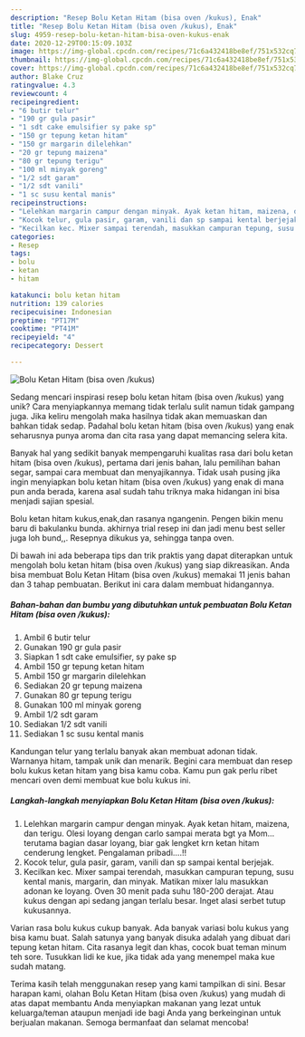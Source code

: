 ```yaml
---
description: "Resep Bolu Ketan Hitam (bisa oven /kukus), Enak"
title: "Resep Bolu Ketan Hitam (bisa oven /kukus), Enak"
slug: 4959-resep-bolu-ketan-hitam-bisa-oven-kukus-enak
date: 2020-12-29T00:15:09.103Z
image: https://img-global.cpcdn.com/recipes/71c6a432418be8ef/751x532cq70/bolu-ketan-hitam-bisa-oven-kukus-foto-resep-utama.jpg
thumbnail: https://img-global.cpcdn.com/recipes/71c6a432418be8ef/751x532cq70/bolu-ketan-hitam-bisa-oven-kukus-foto-resep-utama.jpg
cover: https://img-global.cpcdn.com/recipes/71c6a432418be8ef/751x532cq70/bolu-ketan-hitam-bisa-oven-kukus-foto-resep-utama.jpg
author: Blake Cruz
ratingvalue: 4.3
reviewcount: 4
recipeingredient:
- "6 butir telur"
- "190 gr gula pasir"
- "1 sdt cake emulsifier sy pake sp"
- "150 gr tepung ketan hitam"
- "150 gr margarin dilelehkan"
- "20 gr tepung maizena"
- "80 gr tepung terigu"
- "100 ml minyak goreng"
- "1/2 sdt garam"
- "1/2 sdt vanili"
- "1 sc susu kental manis"
recipeinstructions:
- "Lelehkan margarin campur dengan minyak. Ayak ketan hitam, maizena, dan terigu. Olesi loyang dengan carlo sampai merata bgt ya Mom... terutama bagian dasar loyang, biar gak lengket krn ketan hitam cenderung lengket. Pengalaman pribadi....!!"
- "Kocok telur, gula pasir, garam, vanili dan sp sampai kental berjejak."
- "Kecilkan kec. Mixer sampai terendah, masukkan campuran tepung, susu kental manis, margarin, dan minyak. Matikan mixer lalu masukkan adonan ke loyang. Oven 30 menit pada suhu 180-200 derajat. Atau kukus dengan api sedang jangan terlalu besar. Inget alasi serbet tutup kukusannya."
categories:
- Resep
tags:
- bolu
- ketan
- hitam

katakunci: bolu ketan hitam 
nutrition: 139 calories
recipecuisine: Indonesian
preptime: "PT17M"
cooktime: "PT41M"
recipeyield: "4"
recipecategory: Dessert

---
```



![Bolu Ketan Hitam (bisa oven /kukus)](https://img-global.cpcdn.com/recipes/71c6a432418be8ef/751x532cq70/bolu-ketan-hitam-bisa-oven-kukus-foto-resep-utama.jpg)

Sedang mencari inspirasi resep bolu ketan hitam (bisa oven /kukus) yang unik? Cara menyiapkannya memang tidak terlalu sulit namun tidak gampang juga. Jika keliru mengolah maka hasilnya tidak akan memuaskan dan bahkan tidak sedap. Padahal bolu ketan hitam (bisa oven /kukus) yang enak seharusnya punya aroma dan cita rasa yang dapat memancing selera kita.

Banyak hal yang sedikit banyak mempengaruhi kualitas rasa dari bolu ketan hitam (bisa oven /kukus), pertama dari jenis bahan, lalu pemilihan bahan segar, sampai cara membuat dan menyajikannya. Tidak usah pusing jika ingin menyiapkan bolu ketan hitam (bisa oven /kukus) yang enak di mana pun anda berada, karena asal sudah tahu triknya maka hidangan ini bisa menjadi sajian spesial.

Bolu ketan hitam kukus,enak,dan rasanya ngangenin. Pengen bikin menu baru di bakulanku bunda. akhirnya trial resep ini dan jadi menu best seller juga loh bund,,. Resepnya dikukus ya, sehingga tanpa oven.


Di bawah ini ada beberapa tips dan trik praktis yang dapat diterapkan untuk mengolah bolu ketan hitam (bisa oven /kukus) yang siap dikreasikan. Anda bisa membuat Bolu Ketan Hitam (bisa oven /kukus) memakai 11 jenis bahan dan 3 tahap pembuatan. Berikut ini cara dalam membuat hidangannya.

<!--inarticleads1-->

##### Bahan-bahan dan bumbu yang dibutuhkan untuk pembuatan Bolu Ketan Hitam (bisa oven /kukus):

1. Ambil 6 butir telur
1. Gunakan 190 gr gula pasir
1. Siapkan 1 sdt cake emulsifier, sy pake sp
1. Ambil 150 gr tepung ketan hitam
1. Ambil 150 gr margarin dilelehkan
1. Sediakan 20 gr tepung maizena
1. Gunakan 80 gr tepung terigu
1. Gunakan 100 ml minyak goreng
1. Ambil 1/2 sdt garam
1. Sediakan 1/2 sdt vanili
1. Sediakan 1 sc susu kental manis


Kandungan telur yang terlalu banyak akan membuat adonan tidak. Warnanya hitam, tampak unik dan menarik. Begini cara membuat dan resep bolu kukus ketan hitam yang bisa kamu coba. Kamu pun gak perlu ribet mencari oven demi membuat kue bolu kukus ini. 

<!--inarticleads2-->

##### Langkah-langkah menyiapkan Bolu Ketan Hitam (bisa oven /kukus):

1. Lelehkan margarin campur dengan minyak. Ayak ketan hitam, maizena, dan terigu. Olesi loyang dengan carlo sampai merata bgt ya Mom... terutama bagian dasar loyang, biar gak lengket krn ketan hitam cenderung lengket. Pengalaman pribadi....!!
1. Kocok telur, gula pasir, garam, vanili dan sp sampai kental berjejak.
1. Kecilkan kec. Mixer sampai terendah, masukkan campuran tepung, susu kental manis, margarin, dan minyak. Matikan mixer lalu masukkan adonan ke loyang. Oven 30 menit pada suhu 180-200 derajat. Atau kukus dengan api sedang jangan terlalu besar. Inget alasi serbet tutup kukusannya.


Varian rasa bolu kukus cukup banyak. Ada banyak variasi bolu kukus yang bisa kamu buat. Salah satunya yang banyak disuka adalah yang dibuat dari tepung ketan hitam. Cita rasanya legit dan khas, cocok buat teman minum teh sore. Tusukkan lidi ke kue, jika tidak ada yang menempel maka kue sudah matang. 

Terima kasih telah menggunakan resep yang kami tampilkan di sini. Besar harapan kami, olahan Bolu Ketan Hitam (bisa oven /kukus) yang mudah di atas dapat membantu Anda menyiapkan makanan yang lezat untuk keluarga/teman ataupun menjadi ide bagi Anda yang berkeinginan untuk berjualan makanan. Semoga bermanfaat dan selamat mencoba!
